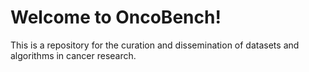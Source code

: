 # Welcome to OncoBench!

This is a repository for the curation and dissemination of datasets and algorithms in cancer research.
